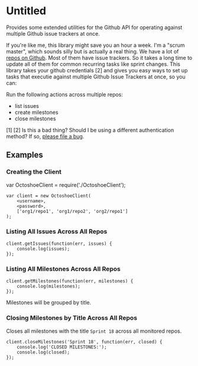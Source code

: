 # Untitled

Provides some extended utilities for the Github API for operating against multiple Github issue trackers at once.

If you're like me, this library might save you an hour a week. I'm a "scrum master", which sounds silly but is actually a real thing. We have a lot of [repos on Github](https://github.com/numenta/). Most of them have issue trackers. So it takes a long time to update all of them for common recurring tasks like sprint changes. This library takes your github credentials [2] and gives you easy ways to set up tasks that executie against multiple Github Issue Trackers at once, so you can:

Run the following actions across multiple repos:

- list issues 
- create milestones 
- close  milestones 

[1]
[2] Is this a bad thing? Should I be using a different authentication method? If so, [please file a bug](https://github.com/rhyolight/octoshoes/issues). 

## Examples

### Creating the Client

var OctoshoeClient = require('./OctoshoeClient');

    var client = new OctoshoeClient(
        <username>,
        <password>,
        ['org1/repo1', 'org1/repo2', 'org2/repo1']
    );

### Listing All Issues Across All Repos

    client.getIssues(function(err, issues) {
        console.log(issues);
    });

### Listing All Milestones Across All Repos

    client.getMilestones(function(err, milestones) {
        console.log(milestones);
    });

Milestones will be grouped by title.

### Closing Milestones by Title Across All Repos

Closes all milestones with the title `Sprint 18` across all monitored repos.

    client.closeMilestones('Sprint 18', function(err, closed) {
        console.log('CLOSED MILESTONES:');
        console.log(closed);
    });
